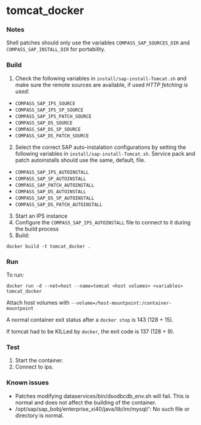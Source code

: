 # tomcat_docker

### Notes

Shell patches should only use the variables `COMPASS_SAP_SOURCES_DIR` and `COMPASS_SAP_INSTALL_DIR` for portability.

### Build

1. Check the following variables in `install/sap-install-Tomcat.sh` and make sure the remote sources are available, if used  *HTTP fetching is used*:
  - `COMPASS_SAP_IPS_SOURCE`
  - `COMPASS_SAP_IPS_SP_SOURCE`
  - `COMPASS_SAP_IPS_PATCH_SOURCE`
  - `COMPASS_SAP_DS_SOURCE`
  - `COMPASS_SAP_DS_SP_SOURCE`
  - `COMPASS_SAP_DS_PATCH_SOURCE`
2. Select the correct SAP auto-instalation configurations by setting the following variables in `install/sap-install-Tomcat.sh`.  Service pack and patch autoinstalls should use the same, default, file.
  - `COMPASS_SAP_IPS_AUTOINSTALL`
  - `COMPASS_SAP_SP_AUTOINSTALL`
  - `COMPASS_SAP_PATCH_AUTOINSTALL`
  - `COMPASS_SAP_DS_AUTOINSTALL`
  - `COMPASS_SAP_DS_SP_AUTOINSTALL`
  - `COMPASS_SAP_DS_PATCH_AUTOINSTALL`
3. Start an IPS instance
4. Configure the `COMPASS_SAP_IPS_AUTOINSTALL` file to connect to it during the build process
5. Build:

  ```console
  docker build -t tomcat_docker .
  ```

### Run

To run:

```console
docker run -d --net=host --name=tomcat <host volumes> <variables> tomcat_docker
```

Attach host volumes with `--volume=/host-mountpoint:/container-mountpoint`

A normal container exit status after a `docker stop` is 143 (128 + 15).

If tomcat had to be KILLed by `docker`, the exit code is 137 (128 + 9).

### Test

1. Start the container.
2. Connect to ips.

### Known issues

- Patches modifying dataservices/bin/dsodbcdb_env.sh will fail.  This is normal and does not affect the building of the container.
- /opt/sap/sap_bobj/enterprise_xi40/java/lib/im/mysql/': No such file or directory is normal.